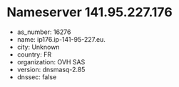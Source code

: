 # Nameserver 141.95.227.176

* as_number: 16276
* name: ip176.ip-141-95-227.eu.
* city: Unknown
* country: FR
* organization: OVH SAS
* version: dnsmasq-2.85
* dnssec: false
